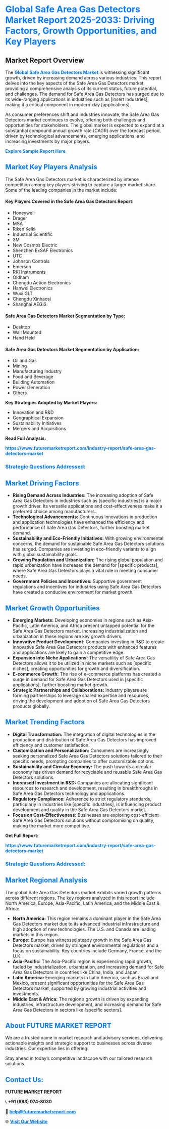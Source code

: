 <h1 style="color: #007BFF;">Global Safe Area Gas Detectors Market Report 2025-2033: Driving Factors, Growth Opportunities, and Key Players</h1>

<section id="overview">
<h2>Market Report Overview</h2>
<p>The <a href="https://www.futuremarketreport.com/industry-report/safe-area-gas-detectors-market" style="color: #007BFF; text-decoration: none;"><strong>Global Safe Area Gas Detectors Market</strong></a> is witnessing significant growth, driven by increasing demand across various industries. This report delves into the key aspects of the Safe Area Gas Detectors market, providing a comprehensive analysis of its current status, future potential, and challenges. The demand for Safe Area Gas Detectors has surged due to its wide-ranging applications in industries such as [insert industries], making it a critical component in modern-day [applications].</p>
<p>As consumer preferences shift and industries innovate, the Safe Area Gas Detectors market continues to evolve, offering both challenges and opportunities for stakeholders. The global market is expected to expand at a substantial compound annual growth rate (CAGR) over the forecast period, driven by technological advancements, emerging applications, and increasing investments by major players.</p>
</section>

<section id="overview">
<p><a href="https://www.futuremarketreport.com/request-sample/reportId=25970" style="color: #007BFF; text-decoration: none;"><strong>Explore Sample Report Here</strong></a></p>
</section>

<section id="key-players">
<h2 style="color: #007BFF;">Market Key Players Analysis</h2>
<p>The Safe Area Gas Detectors market is characterized by intense competition among key players striving to capture a larger market share. Some of the leading companies in the market include:</p>
<h4>Key Players Covered in the Safe Area Gas Detectors Report:</h4>
<ul><li>Honeywell</li><li>Drager</li><li>MSA</li><li>Riken Keiki</li><li>Industrial Scientific</li><li>3M</li><li>New Cosmos Electric</li><li>Shenzhen ExSAF Electronics</li><li>UTC</li><li>Johnson Controls</li><li>Emerson</li><li>RKI Instruments</li><li>Oldham</li><li>Chengdu Action Electronics</li><li>Hanwei Electronics</li><li>Wuxi GLT</li><li>Chengdu Xinhaosi</li><li>Shanghai AEGIS</li></ul>
<h4>Safe Area Gas Detectors Market Segmentation by Type:</h4>
<ul><li>Desktop</li><li>Wall Mounted</li><li>Hand Held</li></ul>

<h4>Safe Area Gas Detectors Market Segmentation by Application:</h4>
<ul><li>Oil and Gas</li><li>Mining</li><li>Manufacturing Industry</li><li>Food and Beverage</li><li>Building Automation</li><li>Power Generation</li><li>Others</li></ul>
<p><strong>Key Strategies Adopted by Market Players:</strong></p>
<ul>
<li>Innovation and R&D</li>
<li>Geographical Expansion</li>
<li>Sustainability Initiatives</li>
<li>Mergers and Acquisitions</li>
</ul>
</section>

<section>
<p><strong>Read Full Analysis: </strong></p><a href="https://www.futuremarketreport.com/industry-report/safe-area-gas-detectors-market" style="color: #007BFF; text-decoration: none;"><strong>https://www.futuremarketreport.com/industry-report/safe-area-gas-detectors-market</strong></a>
<h3 style="color: #007BFF;">Strategic Questions Addressed:</h3>
</section>

<section id="driving-factors">
<h2 style="color: #007BFF;">Market Driving Factors</h2>
<ul>
<li><strong>Rising Demand Across Industries:</strong> The increasing adoption of Safe Area Gas Detectors in industries such as [specific industries] is a major growth driver. Its versatile applications and cost-effectiveness make it a preferred choice among manufacturers.</li>
<li><strong>Technological Advancements:</strong> Continuous innovations in production and application technologies have enhanced the efficiency and performance of Safe Area Gas Detectors, further boosting market demand.</li>
<li><strong>Sustainability and Eco-Friendly Initiatives:</strong> With growing environmental concerns, the demand for sustainable Safe Area Gas Detectors solutions has surged. Companies are investing in eco-friendly variants to align with global sustainability goals.</li>
<li><strong>Growing Population and Urbanization:</strong> The rising global population and rapid urbanization have increased the demand for [specific products], where Safe Area Gas Detectors plays a vital role in meeting consumer needs.</li>
<li><strong>Government Policies and Incentives:</strong> Supportive government regulations and incentives for industries using Safe Area Gas Detectors have created a conducive environment for market growth.</li>
</ul>
</section>

<section id="growth-opportunities">
<h2 style="color: #007BFF;">Market Growth Opportunities</h2>
<ul>
<li><strong>Emerging Markets:</strong> Developing economies in regions such as Asia-Pacific, Latin America, and Africa present untapped potential for the Safe Area Gas Detectors market. Increasing industrialization and urbanization in these regions are key growth drivers.</li>
<li><strong>Innovative Product Development:</strong> Companies investing in R&D to create innovative Safe Area Gas Detectors products with enhanced features and applications are likely to gain a competitive edge.</li>
<li><strong>Expansion into Niche Applications:</strong> The versatility of Safe Area Gas Detectors allows it to be utilized in niche markets such as [specific niches], creating opportunities for growth and diversification.</li>
<li><strong>E-commerce Growth:</strong> The rise of e-commerce platforms has created a surge in demand for Safe Area Gas Detectors used in [specific applications], further boosting market growth.</li>
<li><strong>Strategic Partnerships and Collaborations:</strong> Industry players are forming partnerships to leverage shared expertise and resources, driving the development and adoption of Safe Area Gas Detectors products globally.</li>
</ul>
</section>

<section id="trending-factors">
<h2 style="color: #007BFF;">Market Trending Factors</h2>
<ul>
<li><strong>Digital Transformation:</strong> The integration of digital technologies in the production and distribution of Safe Area Gas Detectors has improved efficiency and customer satisfaction.</li>
<li><strong>Customization and Personalization:</strong> Consumers are increasingly seeking personalized Safe Area Gas Detectors solutions tailored to their specific needs, prompting companies to offer customizable options.</li>
<li><strong>Sustainability and Circular Economy:</strong> The push towards a circular economy has driven demand for recyclable and reusable Safe Area Gas Detectors solutions.</li>
<li><strong>Increased Investment in R&D:</strong> Companies are allocating significant resources to research and development, resulting in breakthroughs in Safe Area Gas Detectors technology and applications.</li>
<li><strong>Regulatory Compliance:</strong> Adherence to strict regulatory standards, particularly in industries like [specific industries], is influencing product development and quality in the Safe Area Gas Detectors market.</li>
<li><strong>Focus on Cost-Effectiveness:</strong> Businesses are exploring cost-efficient Safe Area Gas Detectors solutions without compromising on quality, making the market more competitive.</li>
</ul>
</section>

<section>
<p><strong>Get Full Report: </strong></p><a href="https://www.futuremarketreport.com/industry-report/safe-area-gas-detectors-market" style="color: #007BFF; text-decoration: none;"><strong>https://www.futuremarketreport.com/industry-report/safe-area-gas-detectors-market</strong></a>
<h3 style="color: #007BFF;">Strategic Questions Addressed:</h3>
</section>


<section id="regional-analysis">
<h2 style="color: #007BFF;">Market Regional Analysis</h2>
<p>The global Safe Area Gas Detectors market exhibits varied growth patterns across different regions. The key regions analyzed in this report include North America, Europe, Asia-Pacific, Latin America, and the Middle East & Africa:</p>
<ul>
<li><strong>North America:</strong> This region remains a dominant player in the Safe Area Gas Detectors market due to its advanced industrial infrastructure and high adoption of new technologies. The U.S. and Canada are leading markets in this region.</li>
<li><strong>Europe:</strong> Europe has witnessed steady growth in the Safe Area Gas Detectors market, driven by stringent environmental regulations and a focus on sustainability. Key countries include Germany, France, and the U.K.</li>
<li><strong>Asia-Pacific:</strong> The Asia-Pacific region is experiencing rapid growth, fueled by industrialization, urbanization, and increasing demand for Safe Area Gas Detectors in countries like China, India, and Japan.</li>
<li><strong>Latin America:</strong> Emerging markets in Latin America, such as Brazil and Mexico, present significant opportunities for the Safe Area Gas Detectors market, supported by growing industrial activities and investments.</li>
<li><strong>Middle East & Africa:</strong> The region’s growth is driven by expanding industries, infrastructure development, and increasing demand for Safe Area Gas Detectors in sectors like [specific sectors].</li>
</ul>
</section>

<footer>
<h2 style="color: #007BFF;">About FUTURE MARKET REPORT</h2>
<p>We are a trusted name in market research and advisory services, delivering actionable insights and strategic support to businesses across diverse industries. Our expertise lies in offering:</p>

<p>Stay ahead in today’s competitive landscape with our tailored research solutions.</p>

<h2 style="color: #007BFF;">Contact Us:</h2>
<p><strong>FUTURE MARKET REPORT</strong></p>
<p>📞 <strong>+91 (883) 074-8030</strong></p>
<p>📧 <strong><a href="mailto:help@futuremarketreport.com" style="color: #007BFF;">help@futuremarketreport.com</a></strong></p>
<p>🌐 <strong><a href="https://www.futuremarketreport.com/" style="color: #007BFF;">Visit Our Website</a></strong></p>
</footer>